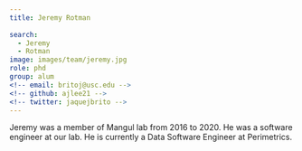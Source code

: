 ```yaml
---
title: Jeremy Rotman
 
search:
  - Jeremy
  - Rotman
image: images/team/jeremy.jpg
role: phd
group: alum
<!-- email: britoj@usc.edu -->
<!-- github: ajlee21 -->
<!-- twitter: jaquejbrito -->
---
```


Jeremy was a member of Mangul lab from 2016 to 2020. He was a software engineer at our lab. He is currently a Data Software Engineer at Perimetrics.
